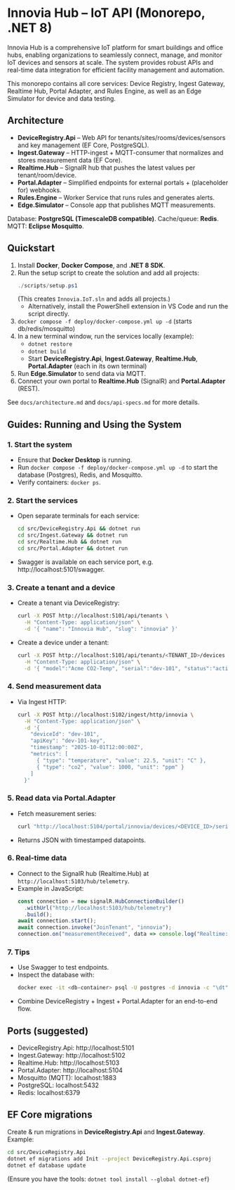 # Innovia Hub – IoT API (Monorepo, .NET 8)

Innovia Hub is a comprehensive IoT platform for smart buildings and office hubs, enabling organizations to seamlessly connect, manage, and monitor IoT devices and sensors at scale. The system provides robust APIs and real-time data integration for efficient facility management and automation.

This monorepo contains all core services: Device Registry, Ingest Gateway, Realtime Hub, Portal Adapter, and Rules Engine, as well as an Edge Simulator for device and data testing.

## Architecture
- **DeviceRegistry.Api** – Web API for tenants/sites/rooms/devices/sensors and key management (EF Core, PostgreSQL).
- **Ingest.Gateway** – HTTP-ingest + MQTT-consumer that normalizes and stores measurement data (EF Core).
- **Realtime.Hub** – SignalR hub that pushes the latest values per tenant/room/device.
- **Portal.Adapter** – Simplified endpoints for external portals + (placeholder for) webhooks.
- **Rules.Engine** – Worker Service that runs rules and generates alerts.
- **Edge.Simulator** – Console app that publishes MQTT measurements.

Database: **PostgreSQL (TimescaleDB compatible)**. Cache/queue: **Redis**. MQTT: **Eclipse Mosquitto**.

## Quickstart
1. Install **Docker**, **Docker Compose**, and **.NET 8 SDK**.
2. Run the setup script to create the solution and add all projects:
   ```powershell
   ./scripts/setup.ps1
   ```
   (This creates `Innovia.IoT.sln` and adds all projects.)
   - Alternatively, install the PowerShell extension in VS Code and run the script directly.
3. `docker compose -f deploy/docker-compose.yml up -d` (starts db/redis/mosquitto)
4. In a new terminal window, run the services locally (example):
   - `dotnet restore`
   - `dotnet build`
   - Start **DeviceRegistry.Api**, **Ingest.Gateway**, **Realtime.Hub**, **Portal.Adapter** (each in its own terminal)
5. Run **Edge.Simulator** to send data via MQTT.
6. Connect your own portal to **Realtime.Hub** (SignalR) and **Portal.Adapter** (REST).

See `docs/architecture.md` and `docs/api-specs.md` for more details.

## Guides: Running and Using the System

### 1. Start the system
- Ensure that **Docker Desktop** is running.
- Run `docker compose -f deploy/docker-compose.yml up -d` to start the database (Postgres), Redis, and Mosquitto.
- Verify containers: `docker ps`.

### 2. Start the services
- Open separate terminals for each service:
  ```bash
  cd src/DeviceRegistry.Api && dotnet run
  cd src/Ingest.Gateway && dotnet run
  cd src/Realtime.Hub && dotnet run
  cd src/Portal.Adapter && dotnet run
  ```
- Swagger is available on each service port, e.g. http://localhost:5101/swagger.

### 3. Create a tenant and a device
- Create a tenant via DeviceRegistry:
  ```bash
  curl -X POST http://localhost:5101/api/tenants \
    -H "Content-Type: application/json" \
    -d '{ "name": "Innovia Hub", "slug": "innovia" }'
  ```
- Create a device under a tenant:
  ```bash
  curl -X POST http://localhost:5101/api/tenants/<TENANT_ID>/devices \
    -H "Content-Type: application/json" \
    -d '{ "model":"Acme CO2-Temp", "serial":"dev-101", "status":"active" }'
  ```

### 4. Send measurement data
- Via Ingest HTTP:
  ```bash
  curl -X POST http://localhost:5102/ingest/http/innovia \
    -H "Content-Type: application/json" \
    -d '{
      "deviceId": "dev-101",
      "apiKey": "dev-101-key",
      "timestamp": "2025-10-01T12:00:00Z",
      "metrics": [
        { "type": "temperature", "value": 22.5, "unit": "C" },
        { "type": "co2", "value": 1000, "unit": "ppm" }
      ]
    }'
  ```

### 5. Read data via Portal.Adapter
- Fetch measurement series:
  ```bash
  curl "http://localhost:5104/portal/innovia/devices/<DEVICE_ID>/series?type=co2&from=2025-09-01T00:00:00Z&to=2025-10-01T23:59:59Z"
  ```
- Returns JSON with timestamped datapoints.

### 6. Real-time data
- Connect to the SignalR hub (Realtime.Hub) at `http://localhost:5103/hub/telemetry`.
- Example in JavaScript:
  ```js
  const connection = new signalR.HubConnectionBuilder()
    .withUrl("http://localhost:5103/hub/telemetry")
    .build();
  await connection.start();
  await connection.invoke("JoinTenant", "innovia");
  connection.on("measurementReceived", data => console.log("Realtime:", data));
  ```

### 7. Tips
- Use Swagger to test endpoints.
- Inspect the database with:
  ```bash
  docker exec -it <db-container> psql -U postgres -d innovia -c "\dt"
  ```
- Combine DeviceRegistry + Ingest + Portal.Adapter for an end-to-end flow.

## Ports (suggested)
- DeviceRegistry.Api: http://localhost:5101
- Ingest.Gateway:    http://localhost:5102
- Realtime.Hub:      http://localhost:5103
- Portal.Adapter:    http://localhost:5104
- Mosquitto (MQTT):  localhost:1883
- PostgreSQL:        localhost:5432
- Redis:             localhost:6379

## EF Core migrations
Create & run migrations in **DeviceRegistry.Api** and **Ingest.Gateway**. Example:
```bash
cd src/DeviceRegistry.Api
dotnet ef migrations add Init --project DeviceRegistry.Api.csproj
dotnet ef database update
```
(Ensure you have the tools: `dotnet tool install --global dotnet-ef`)
